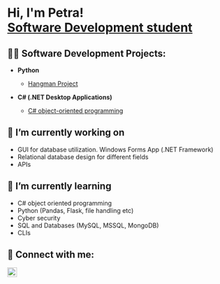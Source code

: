 <h1>Hi, I'm Petra! <br/><a href="https://www.linkedin.com/in/petrakorhonen/">Software Development student</a>

<h2>👨‍💻 Software Development Projects:</h2>
  
- <b>Python</b>
  - [Hangman Project](https://github.com/korhone/hangmanProject)

- <b>C# (.NET Desktop Applications)</b>
  - [C# object-oriented programming](https://github.com/korhone/Bankcard-Object-oriented-C-)

<h2>🔭 I’m currently working on</h2>

- GUI for database utilization. Windows Forms App (.NET Framework) 
- Relational database design for different fields
- APIs

<h2>🌱 I’m currently learning</h2>

- C# object oriented programming
- Python (Pandas, Flask, file handling etc)
- Cyber security
- SQL and Databases (MySQL, MSSQL, MongoDB)
- CLIs

<h2> 🤳 Connect with me:</h2>

[<img align="left" alt="PetraKorhonen | LinkedIn" width="22px" src="https://cdn.jsdelivr.net/npm/simple-icons@v3/icons/linkedin.svg" />][linkedin]


[linkedin]: https://www.linkedin.com/in/petrakorhonen/

